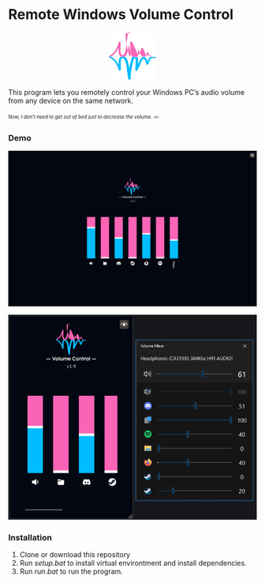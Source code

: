 # Remote Windows Volume Control

<p align="center">
  <img src=".media/logo.webp" alt="Project's Logo"/>
</p>

This program lets you remotely control your Windows PC’s audio volume from any device on the same network.

<sup><sub>_Now, I don't need to get out of bed just to decrease the volume. 💤_</sub></sup>

### Demo

![Screenshot](.media/Screenshot.webp)

![Recording](.media/record.gif)

### Installation

1. Clone or download this repository
2. Run _setup.bat_ to install virtual environtment and install dependencies.
3. Run _run.bat_ to run the program.

